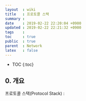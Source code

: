 ```yaml
---
layout  : wiki
title   : 프로토콜 스택
summary : 
date    : 2019-02-22 22:20:04 +0900
updated : 2019-02-22 22:21:32 +0900
tags    : 
toc     : true
public  : true
parent  : Network
latex   : false
---
```

* TOC
{:toc}

## 0. 개요

프로토콜 스택(Protocol Stack) : 
